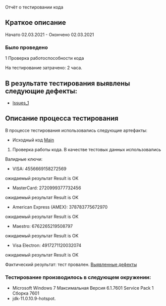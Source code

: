  Отчёт о тестировании кода

## Краткое описание

Начато 02.03.2021 - Окончено 02.03.2021


### Было проведено

1 Проверка работоспособности кода

На тестирование затрачено: 2 часа.

## <a id="bag"/> В результате тестирования выявлены следующие дефекты:

* [Issues_1](https://github.com/Sergei-Lychagin/jhomeworks_Z2/issues/1#issue-820817058)

## Описание процесса тестирования

В процессе тестирования использовались следующие артефакты:

* Исходный код [Main](https://github.com/Sergei-Lychagin/jhomeworks_Z2/blob/master/src/com/company/Main.java)



1. Проверка работы кода.
В качестве тестовых данных использовались

Валидные ключи:
* VISA:
4556669158272569

ожидаемый результат Result is OK

* MasterCard:
2720999377732456

ожидаемый результат Result is OK

* American Express (AMEX):
378783775672970

ожидаемый результат Result is OK

* Maestro:
6762265219508797

ожидаемый результат Result is OK

* Visa Electron:
4917271120032074

ожидаемый результат Result is OK

Фактический результат: тест провален. 
[Выявленные дефекты](#bag)

### Тестирование производилось в следующем окружении:

* Microsoft Windows 7 Максимальная Версия 6.1.7601 Service Pack 1 Сборка 7601
* jdk-11.0.10.9-hotspot.